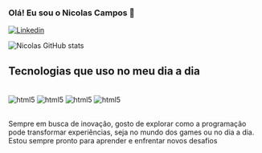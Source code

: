 ### Olá! Eu sou o Nicolas Campos 👋

[![Linkedin](https://img.shields.io/badge/LinkedIn-0077B5?style=for-the-badge&logo=linkedin&logoColor=white)](https://www.linkedin.com/in/nicolasribeirotech)

![Nicolas GitHub stats](https://github-readme-stats.vercel.app/api?username=NRibeiro1&show_icons=true&theme=onedark)

## Tecnologias que uso no meu dia a dia
<div style="display: inline_block"><br/>
 <img align="center" alt="html5" src="https://img.shields.io/badge/HTML5-E34F26?style=for-the-badge&logo=html5&logoColor=white"/>

 <img align="center" alt="html5" src="https://img.shields.io/badge/CSS3-1572B6?style=for-the-badge&logo=css3&logoColor=white"/>
 
 <img align="center" alt="html5" src="https://img.shields.io/badge/C-00599C?style=for-the-badge&logo=c&logoColor=white"/>

<img align="center" alt="html5" src="https://img.shields.io/badge/Swift-FA7343?style=for-the-badge&logo=swift&logoColor=white"/>
</div><br/>

Sempre em busca de inovação, gosto de explorar como a programação pode transformar experiências, seja no mundo dos games ou no dia a dia. Estou sempre pronto para aprender e enfrentar novos desafios

